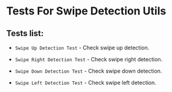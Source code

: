 ﻿# Tests For Swipe Detection Utils

## Tests list:

- `Swipe Up Detection Test` - Check swipe up detection.

- `Swipe Right Detection Test` - Check swipe right detection.

- `Swipe Down Detection Test` - Check swipe down detection.

- `Swipe Left Detection Test` - Check swipe left detection.